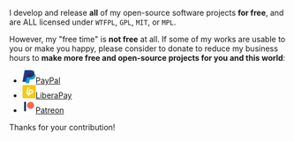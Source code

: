 I develop and release **all** of my open-source software projects **for free**, and are ALL licensed under `WTFPL`, `GPL`, `MIT`, or `MPL`. 

However, my "free time" is **not free** at all. If some of my works are usable to you or make you happy, please consider to donate to reduce my business hours to **make more free and open-source projects for you and this world**:

- <a href="https://www.paypal.com/cgi-bin/webscr?cmd=_s-xclick&hosted_button_id=G4F7NM38ADPEC&source=url"> <img width="24" height="24" src="./img/paypal.svg"/>PayPal</a>
- <a href="https://liberapay.com/onoono"> <img width="24" height="24" src="./img/liberapay.svg"/>LiberaPay</a>
- <a href="https://www.patreon.com/onoono"> <img width="24" height="24" src="./img/patreon.svg"/>Patreon</a>

Thanks for your contribution!
